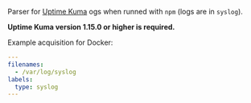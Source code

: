 Parser for [Uptime Kuma](https://github.com/louislam/uptime-kuma) ogs when runned with `npm` (logs are in `syslog`).

**Uptime Kuma version 1.15.0 or higher is required.**

Example acquisition for Docker:
```yaml
---
filenames:
  - /var/log/syslog
labels:
  type: syslog
---
